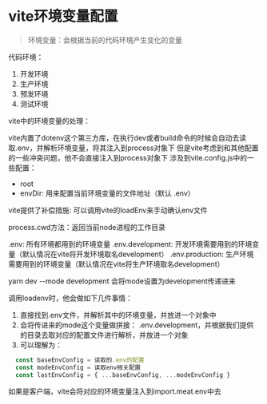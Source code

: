 # vite环境变量配置

> 环境变量：会根据当前的代码环境产生变化的变量

代码环境：
1. 开发环境
2. 生产环境
3. 预发环境
4. 测试环境

vite中的环境变量的处理：

vite内置了dotenv这个第三方库，在执行dev或者build命令的时候会自动去读取.env，并解析环境变量，将其注入到process对象下
但是vite考虑到和其他配置的一些冲突问题，他不会直接注入到process对象下
涉及到vite.config.js中的一些配置：
- root
- envDir: 用来配置当前环境变量的文件地址（默认 .env）

vite提供了补偿措施: 可以调用vite的loadEnv来手动确认env文件

process.cwd方法：返回当前node进程的工作目录

.env: 所有环境都用到的环境变量
.env.development: 开发环境需要用到的环境变量（默认情况在vite将开发环境取名development）
.env.production: 生产环境需要用到的环境变量（默认情况在vite将生产环境取名development）

yarn dev --mode development  会将mode设置为development传递进来

调用loadenv时，他会做如下几件事情：
1. 直接找到.env文件，并解析其中的环境变量，并放进一个对象中
2. 会将传进来的mode这个变量做拼接： .env.development，并根据我们提供的目录去取对应的配置文件进行解析，并放进一个对象
3. 可以理解为：
  ```js
    const baseEnvConfig = 读取的.env的配置
    const modeEnvConfig = 读取env相关配置
    const lastEnvConfig = { ...baseEnvConfig, ...modeEnvConfig }
  ```

如果是客户端，vite会将对应的环境变量注入到import.meat.env中去